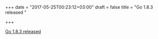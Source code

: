 +++
date = "2017-05-25T00:23:12+03:00"
draft = false
title = "Go 1.8.3 released "

+++

<p><a href="https://golang.org/dl/#go1.8.3">Go 1.8.3 released </a></p>
